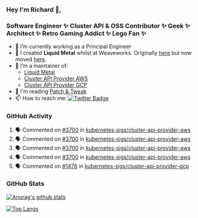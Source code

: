 ### Hey I'm Richard 👋, 

<h3 align="left">Software Engineer ✨ Cluster API & OSS Contributor ✨ Geek ✨ Architect ✨ Retro Gaming Addict ✨ Lego Fan ✨</h3>

- 🔭 I’m currently working as a Principal Engineer
- 📯 I created **Liquid Metal** whilst at Weaveworks. Originally [here](https://github.com/weaveworks-liquidmetal) but now moved [here](https://github.com/liquidmetal-dev).
- 👯 I’m a maintainer of:
  -  [Liquid Metal](https://github.com/liquidmetal-dev)
  -  [Cluster API Provider AWS](https://github.com/kubernetes-sigs/cluster-api-provider-aws)
  -  [Cluster API Provider GCP](https://github.com/kubernetes-sigs/cluster-api-provider-gcp)
- 💬 I'm reading [Patch & Tweak](https://bjooks.com/products/patch-tweak-exploring-modular-synthesis)
- 📫 How to reach me: [![Twitter Badge](https://img.shields.io/badge/-@fruit_case-00acee?style=flat&logo=Twitter&logoColor=white)](https://twitter.com/intent/follow?screen_name=fruit_case "Follow on Twitter")

### GitHub Activity 

<!--START_SECTION:activity-->
1. 🗣 Commented on [#3700](https://github.com/kubernetes-sigs/cluster-api-provider-aws/issues/3700#issuecomment-2886825823) in [kubernetes-sigs/cluster-api-provider-aws](https://github.com/kubernetes-sigs/cluster-api-provider-aws)
2. 🗣 Commented on [#3700](https://github.com/kubernetes-sigs/cluster-api-provider-aws/issues/3700#issuecomment-2886781223) in [kubernetes-sigs/cluster-api-provider-aws](https://github.com/kubernetes-sigs/cluster-api-provider-aws)
3. 🗣 Commented on [#3700](https://github.com/kubernetes-sigs/cluster-api-provider-aws/issues/3700#issuecomment-2886779574) in [kubernetes-sigs/cluster-api-provider-aws](https://github.com/kubernetes-sigs/cluster-api-provider-aws)
4. 🗣 Commented on [#3700](https://github.com/kubernetes-sigs/cluster-api-provider-aws/issues/3700#issuecomment-2886778577) in [kubernetes-sigs/cluster-api-provider-aws](https://github.com/kubernetes-sigs/cluster-api-provider-aws)
5. 🗣 Commented on [#1476](https://github.com/kubernetes-sigs/cluster-api-provider-gcp/pull/1476#issuecomment-2886712115) in [kubernetes-sigs/cluster-api-provider-gcp](https://github.com/kubernetes-sigs/cluster-api-provider-gcp)
<!--END_SECTION:activity-->

### GitHub Stats

[![Anurag's github stats](https://github-readme-stats.vercel.app/api?username=richardcase&count_private=true&show_icons=true)](https://github.com/anuraghazra/github-readme-stats)

[![Top Langs](https://github-readme-stats.vercel.app/api/top-langs/?username=richardcase&hide=html&layout=compact)](https://github.com/anuraghazra/github-readme-stats)
